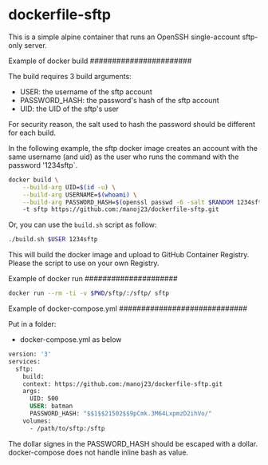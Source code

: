 dockerfile-sftp
===============

This is a simple alpine container that runs an OpenSSH single-account sftp-only
server.

Example of docker build
#######################

The build requires 3 build arguments:

* USER: the username of the sftp account
* PASSWORD_HASH: the password's hash of the sftp account
* UID: the UID of the sftp's user

For security reason, the salt used to hash the password should be different for
each build.

In the following example, the sftp docker image creates an account with the
same username (and uid) as the user who runs the command with the password
'1234sftp`.

```bash
docker build \
    --build-arg UID=$(id -u) \
    --build-arg USERNAME=$(whoami) \
    --build-arg PASSWORD_HASH=$(openssl passwd -6 -salt $RANDOM 1234sftp)
    -t sftp https://github.com:/manoj23/dockerfile-sftp.git
```

Or, you can use the `build.sh` script as follow:

```bash
./build.sh $USER 1234sftp
```

This will build the docker image and upload to GitHub Container Registry.
Please the script to use on your own Registry.

Example of docker run
#####################

```bash
docker run --rm -ti -v $PWD/sftp/:/sftp/ sftp
```

Example of docker-compose.yml
#############################

Put in a folder:

* docker-compose.yml as below

```Dockerfile
version: '3'
services:
  sftp:
    build:
    context: https://github.com:/manoj23/dockerfile-sftp.git
    args:
      UID: 500
      USER: batman
      PASSWORD_HASH: "$$1$$21502$$9pCmk.3M64LxpmzD2ihVo/"
    volumes:
      - /path/to/sftp:/sftp
```

The dollar signes in the PASSWORD_HASH should be escaped with a dollar.
docker-compose does not handle inline bash as value.
